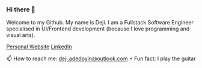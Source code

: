 ### Hi there 👋

Welcome to my Github. My name is Deji. I am a Fullstack Software Engineer specialised in UI/Frontend development (because I love programming and visual arts).

  [Personal Website](https://www.dejiadedoyin.com)
  [LinkedIn](https://www.linkedin.com/in/dejiadedoyin/)

  📫 How to reach me:  deji.adedoyin@outlook.com
  ⚡ Fun fact:  I play the guitar

<!--
**dejiadedoyin/dejiadedoyin** is a ✨ _special_ ✨ repository because its `README.md` (this file) appears on your GitHub profile.

Here are some ideas to get you started:

- 🔭 I’m currently working on ...
- 🌱 I’m currently learning ...
- 👯 I’m looking to collaborate on ...
- 🤔 I’m looking for help with ...
- 💬 Ask me about ...
- 📫 How to reach me: ...
- 😄 Pronouns: ...
- ⚡ Fun fact: ...
-->
